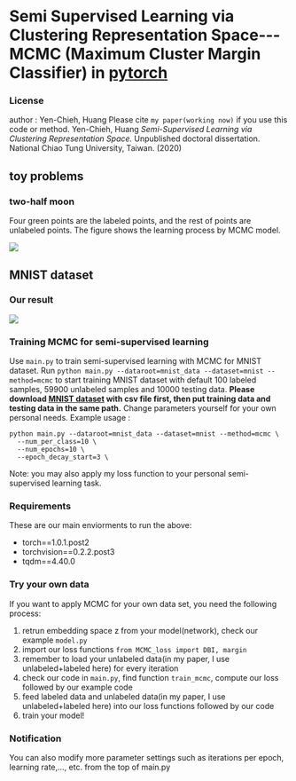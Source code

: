 # Semi Supervised Learning via Clustering Representation Space--- MCMC (Maximum Cluster Margin Classifier) in [pytorch](https://pytorch.org/)
### License
author : Yen-Chieh, Huang
Please cite `my paper(working now)` if you use this code or method.
Yen-Chieh, Huang *Semi-Supervised Learning via Clustering Representation Space.* Unpublished doctoral dissertation. National Chiao Tung University, Taiwan. (2020)

## toy problems
### two-half moon
Four green points are the labeled points, and the rest of points are unlabeled points.
The figure shows the learning process by MCMC model.

![](https://i.imgur.com/eyDyYKP.gif)


## MNIST dataset
### Our result
![](https://i.imgur.com/b3JdWuJ.png)


### Training MCMC for semi-supervised learning
Use `main.py` to train semi-supervised learning with MCMC for MNIST dataset. Run `python main.py --dataroot=mnist_data --dataset=mnist --method=mcmc` to start training MNIST dataset with default 100 labeled samples, 59900 unlabeled samples and 10000 testing data. **Please download [MNIST dataset](https://www.kaggle.com/oddrationale/mnist-in-csv) with csv file first, then put training data and testing data in the same path.** Change parameters yourself for your own personal needs. Example usage : 
```
python main.py --dataroot=mnist_data --dataset=mnist --method=mcmc \
  --num_per_class=10 \
  --num_epochs=10 \
  --epoch_decay_start=3 \
```
Note: you may also apply my loss function to your personal semi-supervised learning task.

### Requirements
These are our main enviorments to run the above:
* torch==1.0.1.post2
* torchvision==0.2.2.post3
* tqdm==4.40.0

### Try your own data
If you want to apply MCMC for your own data set, you need the following process:
1. retrun embedding space z from your model(network), check our example `model.py`
2. import our loss functions `from MCMC_loss import DBI, margin`
3. remember to load your unlabeled data(in my paper, I use unlabeled+labeled here) for every iteration
4. check our code in `main.py`, find function `train_mcmc`, compute our loss followed by our example code
5. feed labeled data and unlabeled data(in my paper, I use unlabeled+labeled here) into our loss functions followed by our code
6. train your model!

### Notification
You can also modify more parameter settings such as iterations per epoch, learning rate,..., etc. from the top of main.py
